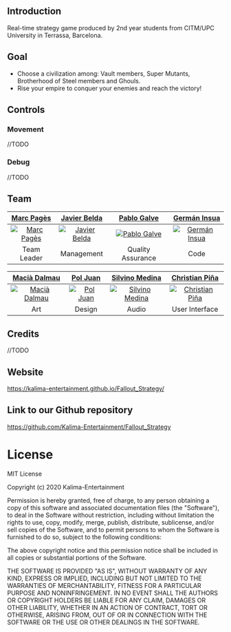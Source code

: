 ## Introduction
Real-time strategy game produced by 2nd year students from CITM/UPC University in Terrassa, Barcelona.

## Goal
* Choose a civilization among: Vault members, Super Mutants, Brotherhood of Steel members and Ghouls.
* Rise your empire to conquer your enemies and reach the victory!

## Controls
### Movement
//TODO

### Debug
//TODO

## Team

| <a href="https://github.com/marcpages2020" target="_blank">**Marc Pagès**</a> | <a href="https://github.com/JBGelsenorJ" target="_blank">**Javier Belda**</a> | <a href="https://github.com/pablogalve" target="_blank">**Pablo Galve**</a> | <a href="https://github.com/Germanins6" target="_blank">**Germán Insua**</a> |
| :---: |:---:| :---:| :---:|
| [![Marc Pagès](https://avatars1.githubusercontent.com/u/47534017?s=400&v=4)](https://github.com/marcpages2020)    | [![Javier Belda](https://avatars2.githubusercontent.com/u/33731319?s=400&v=4)](https://github.com/JBGelsenorJ) | [![Pablo Galve](https://avatars3.githubusercontent.com/u/30580652?s=400&v=447534017?s=400&v=4)](https://github.com/pablogalve)  | [![Germán Insua](https://avatars3.githubusercontent.com/u/47743816?s=400&v=4)](https://github.com/Germanins6)  |
| Team Leader| Management | Quality Assurance | Code |


| <a href="https://github.com/maciadalmau" target="_blank">**Macià Dalmau**</a> | <a href="https://github.com/sauko22" target="_blank">**Pol Juan**</a> | <a href="https://github.com/silvino00" target="_blank">**Silvino Medina**</a> | <a href="https://github.com/christianpi4" target="_blank">**Christian Piña**</a> |
| :---: |:---:| :---:| :---:|
| [![Macià Dalmau](https://avatars2.githubusercontent.com/u/47743853?s=400&v=4)](https://github.com/maciadalmau)    | [![Pol Juan](https://avatars3.githubusercontent.com/u/47743898?s=400&v=4)](https://github.com/sauko22) | [![Silvino Medina](https://avatars1.githubusercontent.com/u/47743896?s=400&v=4)](https://github.com/silvino00)  | [![Christian Piña](https://avatars1.githubusercontent.com/u/47557433?s=400&v=4)](https://github.com/christianpi4)  |
| Art | Design| Audio | User Interface |

## Credits
//TODO

## Website
https://kalima-entertainment.github.io/Fallout_Strategy/

## Link to our Github repository
https://github.com/Kalima-Entertainment/Fallout_Strategy

# License
MIT License

Copyright (c) 2020 Kalima-Entertainment

Permission is hereby granted, free of charge, to any person obtaining a copy
of this software and associated documentation files (the "Software"), to deal
in the Software without restriction, including without limitation the rights
to use, copy, modify, merge, publish, distribute, sublicense, and/or sell
copies of the Software, and to permit persons to whom the Software is
furnished to do so, subject to the following conditions:

The above copyright notice and this permission notice shall be included in all
copies or substantial portions of the Software.

THE SOFTWARE IS PROVIDED "AS IS", WITHOUT WARRANTY OF ANY KIND, EXPRESS OR
IMPLIED, INCLUDING BUT NOT LIMITED TO THE WARRANTIES OF MERCHANTABILITY,
FITNESS FOR A PARTICULAR PURPOSE AND NONINFRINGEMENT. IN NO EVENT SHALL THE
AUTHORS OR COPYRIGHT HOLDERS BE LIABLE FOR ANY CLAIM, DAMAGES OR OTHER
LIABILITY, WHETHER IN AN ACTION OF CONTRACT, TORT OR OTHERWISE, ARISING FROM,
OUT OF OR IN CONNECTION WITH THE SOFTWARE OR THE USE OR OTHER DEALINGS IN THE
SOFTWARE.
